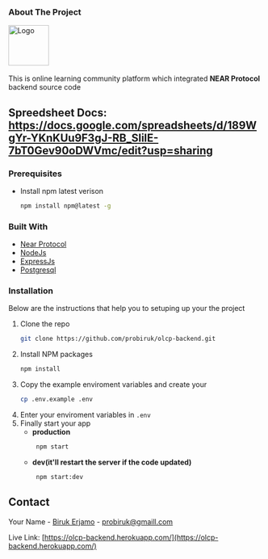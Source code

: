 ### About The Project
<a href="https://github.com/othneildrew/Best-README-Template">
    <img src="https://cryptologos.cc/logos/near-protocol-near-logo.png" alt="Logo" width="80" height="80">
  </a><br/><br/>
This is online learning community platform which integrated <strong>NEAR Protocol</strong> backend source code

## Spreedsheet Docs: https://docs.google.com/spreadsheets/d/189WgYr-YKnKUu9F3gJ-RB_SlilE-7bT0Gev90oDWVmc/edit?usp=sharing

### Prerequisites

* Install npm latest verison
  ```sh
  npm install npm@latest -g
  ```

### Built With

* [Near Protocol](https://near.org/)
* [NodeJs](https://nodejs.org/en/)
* [ExpressJs](https://expressjs.com/)
* [Postgresql](https://www.postgresql.org/)

### Installation

Below are the instructions that help you to setuping up your the project

1. Clone the repo
   ```sh
   git clone https://github.com/probiruk/olcp-backend.git
   ```
2. Install NPM packages
   ```sh
   npm install
   ```
3. Copy the example enviroment variables and create your
   ```sh
   cp .env.example .env
   ```
4. Enter your enviroment variables in `.env`
5. Finally start your app
   * <strong>production</strong>
     ```sh
      npm start
     ```
   * <strong>dev(it'll restart the server if the code updated)</strong>
     ```sh
      npm start:dev
      ```
## Contact

Your Name - [Biruk Erjamo](https://t.me/probiruk) - probiruk@gmaill.com

Live Link: [https://olcp-backend.herokuapp.com/](https://olcp-backend.herokuapp.com/)
